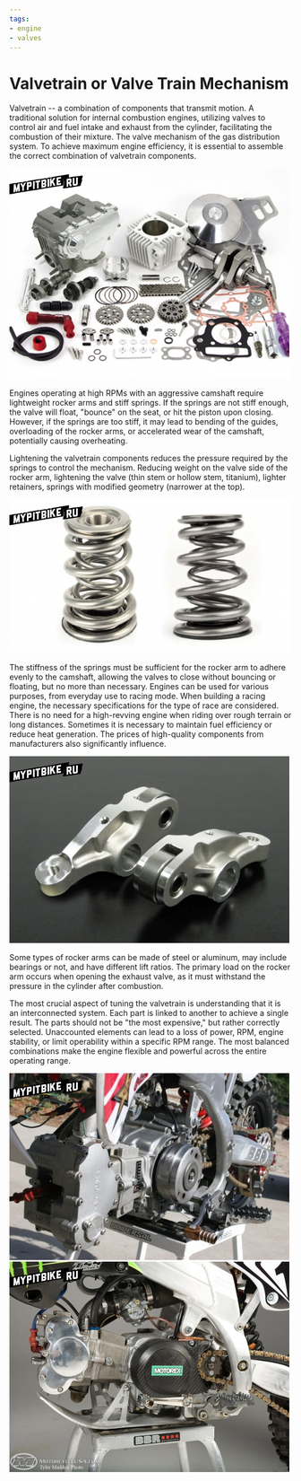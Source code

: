 ```yaml
---
tags:
- engine
- valves
---
```


# Valvetrain or Valve Train Mechanism

Valvetrain -- a combination of components that transmit motion. A traditional solution for internal combustion engines, utilizing valves to control air and fuel intake and exhaust from the cylinder, facilitating the combustion of their mixture. The valve mechanism of the gas distribution system. To achieve maximum engine efficiency, it is essential to assemble the correct combination of valvetrain components.


![Valvetrain Components](../../../static/img/738af6.jpg)


Engines operating at high RPMs with an aggressive camshaft require lightweight rocker arms and stiff springs. If the springs are not stiff enough, the valve will float, "bounce" on the seat, or hit the piston upon closing. However, if the springs are too stiff, it may lead to bending of the guides, overloading of the rocker arms, or accelerated wear of the camshaft, potentially causing overheating.

Lightening the valvetrain components reduces the pressure required by the springs to control the mechanism. Reducing weight on the valve side of the rocker arm, lightening the valve (thin stem or hollow stem, titanium), lighter retainers, springs with modified geometry (narrower at the top).


![Lightweight Components](../../../static/img/e3b2c8.jpg)


The stiffness of the springs must be sufficient for the rocker arm to adhere evenly to the camshaft, allowing the valves to close without bouncing or floating, but no more than necessary. Engines can be used for various purposes, from everyday use to racing mode. When building a racing engine, the necessary specifications for the type of race are considered. There is no need for a high-revving engine when riding over rough terrain or long distances. Sometimes it is necessary to maintain fuel efficiency or reduce heat generation. The prices of high-quality components from manufacturers also significantly influence.


![Rocker Arms](../../../static/img/1b5be7.jpg)


Some types of rocker arms can be made of steel or aluminum, may include bearings or not, and have different lift ratios. The primary load on the rocker arm occurs when opening the exhaust valve, as it must withstand the pressure in the cylinder after combustion.

The most crucial aspect of tuning the valvetrain is understanding that it is an interconnected system. Each part is linked to another to achieve a single result. The parts should not be "the most expensive," but rather correctly selected. Unaccounted elements can lead to a loss of power, RPM, engine stability, or limit operability within a specific RPM range. The most balanced combinations make the engine flexible and powerful across the entire operating range.


![Valvetrain System](../../../static/img/a2aece.jpg)  
![Balanced Engine Operation](../../../static/img/975b30.jpg)  
